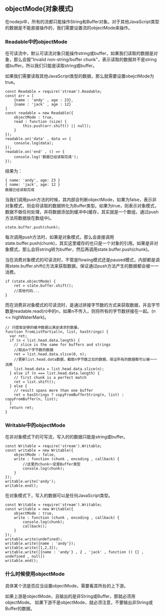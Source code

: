 ## objectMode(对象模式)
在nodejs中，所有的流都只能操作String和Buffer对象。对于其他JavaScript类型的数据是不能直接操作的，我们需要设置流的objectMode来操作。
### Readable中的objectMode
在可读流中，默认可读流对象只能操作string或buffer，如果我们读取的数据是对象，那么会报"Invalid non-string/buffer chunk"，表示读取的数据并不是string或buffer。所以我们只能是读取string或buffer。

如果我们需要读取其他JavaScript类型的数据，那么就需要设置obejctMode为true。
```
const Readable = require('stream').Readable;
const arr = [
	{name : 'andy' , age : 23},
	{name : 'jack' , age : 12}
]
const readable = new Readable({
	objectMode : true,
	read : function (size) {
		this.push(arr.shift() || null);
	}
});
readable.on('data' , data => {
	console.log(data);
});
readable.on('end' , () => {
	console.log('数据已经读取完成');
});
```
结果为：
```
{ name: 'andy', age: 23 }
{ name: 'jack', age: 12 }
数据已经读取完成
```
当我们调用push方法的时候，其内部会判断objectMode，如果为false，表示非对象模式，则会将读取的数据转化为Buffer类型。如果为true，则表示对象模式，数据不做任何处理，并将数据添加到缓冲中(缓存，其实就是一个数组，通过push方法将数据放在数组中)。
```
state.buffer.push(chunk);
```
每次调用push方法时，如果是对象模式，那么会直接调用state.buffer.push(chunk)，其实这里缓存的也只是一个对象的引用。如果是非对象模式，那么会将string转为buffer，然后再调用state.buffer.push(chunk)。

当在消费对象模式的可读流时，不管是flowing模式还是paused模式，内部都是调用state.buffer.shift()方法来获取数据，保证通过push方法产生的数据都会被一一消费。
```
if (state.objectMode) {
    ret = state.buffer.shift();
    //其他代码...
}
```
而在消费非对象模式的可读流时，是通过拼接字节数的方式来获取数据，并且字节数是readable.read(n)中的n，如果n不传入，则将所有的字节数拼接在一起。(n <= highWaterMark)。
```
// 只提取足够的缓冲数据以满足请求的数量。
function fromListPartial(n, list, hasStrings) {
  var ret;
  if (n < list.head.data.length) {
    // slice is the same for buffers and strings
    //取出n个字节数的数据
    ret = list.head.data.slice(0, n);
    //更新list.head.data数据，截取n字节数之后的数据，保证所有的数据都可以被一一消费
    list.head.data = list.head.data.slice(n);
  } else if (n === list.head.data.length) {
    // first chunk is a perfect match
    ret = list.shift();
  } else {
    // result spans more than one buffer
    ret = hasStrings ? copyFromBufferString(n, list) : copyFromBuffer(n, list);
  }
  return ret;
}
```
### Writable中的objectMode
在非对象模式下的可写流，写入的的数据只能是string或buffer。
```
const Writable = require('stream').Writable;
const writable = new Writable({
	objectMode : false,
	write : function (chunk , encoding , callback) {
	    //这里的chunk一定是Buffer类型
		console.log(chunk);
	}
});
writable.write('andy');
writable.end();
```
在对象模式下，写入的数据可以是任何JavaScript类型。
```
const Writable = require('stream').Writable;
const writable = new Writable({
	objectMode : true,
	write : function (chunk , encoding , callback) {
		console.log(chunk);
		callback();
	}
});
writable.write(undefined);
writable.write({name : 'andy'});
writable.write([1,2,3]);
writable.write([{name : 'andy'} , 2 , 'jack' , function () {} , undefined , null])
writable.end();
```
### 什么时候使用objectMode
具体某个流是否应当设置objectMode，需要看其所处的上下游。

如果上游是objectMode，且输出的是非String或Buffer，那就必须用objectMode。 如果下游不是objectMode，就必须注意，不要输出非String或Buffer的数据。